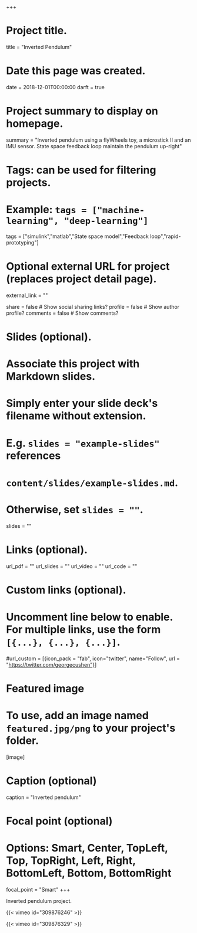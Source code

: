 +++
# Project title.
title = "Inverted Pendulum"

# Date this page was created.
date = 2018-12-01T00:00:00
darft = true

# Project summary to display on homepage.
summary = "Inverted pendulum using a flyWheels toy, a microstick II and an IMU sensor. State space feedback loop maintain the pendulum up-right"

# Tags: can be used for filtering projects.
# Example: `tags = ["machine-learning", "deep-learning"]`
tags = ["simulink","matlab","State space model","Feedback loop","rapid-prototyping"]

# Optional external URL for project (replaces project detail page).
external_link = ""


share = false  # Show social sharing links?
profile = false  # Show author profile?
comments = false  # Show comments?

# Slides (optional).
#   Associate this project with Markdown slides.
#   Simply enter your slide deck's filename without extension.
#   E.g. `slides = "example-slides"` references 
#   `content/slides/example-slides.md`.
#   Otherwise, set `slides = ""`.
slides = ""

# Links (optional).
url_pdf = ""
url_slides = ""
url_video = ""
url_code = ""

# Custom links (optional).
#   Uncomment line below to enable. For multiple links, use the form `[{...}, {...}, {...}]`.
#url_custom = [{icon_pack = "fab", icon="twitter", name="Follow", url = "https://twitter.com/georgecushen"}]

# Featured image
# To use, add an image named `featured.jpg/png` to your project's folder. 
[image]
  # Caption (optional)
  caption = "Inverted pendulum"
  
  # Focal point (optional)
  # Options: Smart, Center, TopLeft, Top, TopRight, Left, Right, BottomLeft, Bottom, BottomRight
  focal_point = "Smart"
+++

Inverted pendulum project.
<!-- test code -->
{{< vimeo id="309876246" >}}
<!-- You tube alternative: {{< youtube id="dWTK7dTUvCo" >}} -->

{{< vimeo id="309876329" >}}
<!-- You tube alternative: {{< youtube id ="xbu4hXOnemE" >}} -->


